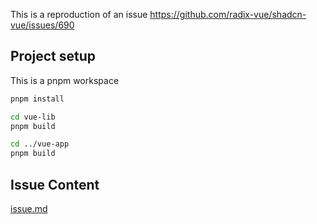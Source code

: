 This is a reproduction of an issue https://github.com/radix-vue/shadcn-vue/issues/690

## Project setup

This is a pnpm workspace

```bash
pnpm install

cd vue-lib
pnpm build

cd ../vue-app
pnpm build
```

## Issue Content

[issue.md](issue.md)